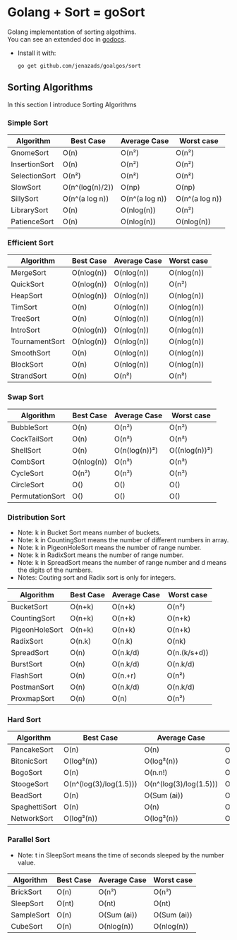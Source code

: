 # Golang + Sort = goSort

Golang implementation of sorting algothims.  
You can see an extended doc in [godocs](https://godoc.org/github.com/Jenazads/goalgos/sort).

* Install it with:

      go get github.com/jenazads/goalgos/sort

## Sorting Algorithms

In this section I introduce Sorting Algorithms

### Simple Sort

<center>

| Algorithm | Best Case | Average Case | Worst case |
| --- | --- | --- | --- |
| GnomeSort | O(n) | O(n²) | O(n²) |
| InsertionSort | O(n) | O(n²) | O(n²) |
| SelectionSort | O(n²) | O(n²) | O(n²) |
| SlowSort | O(n^(log(n)/2)) | O(np) | O(np) |
| SillySort     |    O(n^(a log n))   | O(n^(a log n)) | O(n^(a log n)) |
| LibrarySort | O(n) | O(nlog(n)) | O(n²) |
| PatienceSort | O(n) | O(nlog(n)) | O(nlog(n)) |

</center>

### Efficient Sort

<center>

| Algorithm | Best Case | Average Case | Worst case |
| --- | --- | --- | --- |
| MergeSort | O(nlog(n)) | O(nlog(n)) | O(nlog(n)) |
| QuickSort | O(nlog(n)) | O(nlog(n)) | O(n²) |
| HeapSort | O(nlog(n)) | O(nlog(n)) | O(nlog(n)) |
| TimSort | O(n) | O(nlog(n)) | O(nlog(n)) |
| TreeSort | O(n) | O(nlog(n)) | O(nlog(n)) |
| IntroSort | O(nlog(n)) | O(nlog(n)) | O(nlog(n)) |
| TournamentSort | O(nlog(n)) | O(nlog(n)) | O(nlog(n)) |
| SmoothSort | O(n) | O(nlog(n)) | O(nlog(n)) |
| BlockSort | O(n) | O(nlog(n)) | O(nlog(n)) |
| StrandSort | O(n) | O(n²) | O(n²) |

</center>

### Swap Sort

<center>

| Algorithm | Best Case | Average Case | Worst case |
| --- | --- | --- | --- |
| BubbleSort | O(n) | O(n²) | O(n²) |
| CockTailSort | O(n) | O(n²) | O(n²) |
| ShellSort | O(n) | O(n(log(n))²) | O((nlog(n))²) |
| CombSort | O(nlog(n)) | O(n²) | O(n²) |
| CycleSort | O(n²) | O(n²) | O(n²) |
| CircleSort | O() | O() | O() |
| PermutationSort | O() | O() | O() |

</center>

### Distribution Sort

* Note: k in Bucket Sort means number of buckets.  
* Note: k in CountingSort means the number of different numbers in array.  
* Note: k in PigeonHoleSort means the number of range number.  
* Note: k in RadixSort means the number of range number.
* Note: k in SpreadSort means the number of range number and d means the digits of the numbers.  
* Notes: Couting sort and Radix sort is only for integers.

<center>

| Algorithm | Best Case | Average Case | Worst case |
| --- | --- | --- | --- |
| BucketSort | O(n+k) | O(n+k) | O(n²) |
| CountingSort | O(n+k) | O(n+k) | O(n+k) |
| PigeonHoleSort | O(n+k) | O(n+k) | O(n+k) |
| RadixSort | O(n.k) | O(n.k) | O(nk) |
| SpreadSort | O(n) | O(n.k/d) | O(n.(k/s+d)) |
| BurstSort | O(n) | O(n.k/d) | O(n.k/d) |
| FlashSort | O(n) | O(n.+r) | O(n²) |
| PostmanSort | O(n) | O(n.k/d) | O(n.k/d) |
| ProxmapSort | O(n) | O(n) | O(n²) |

</center>

### Hard Sort

<center>

| Algorithm | Best Case | Average Case | Worst case |
| --- | --- | --- | --- |
| PancakeSort | O(n) | O(n) | O(n) |
| BitonicSort | O(log²(n)) | O(log²(n)) | O(log²(n)) |
| BogoSort | O(n) | O(n.n!) | O(Inf) |
| StoogeSort | O(n^(log(3)/log(1.5))) | O(n^(log(3)/log(1.5))) | O(n^(log(3)/log(1.5))) |
| BeadSort | O(n) | O(Sum (ai)) | O(Sum (ai)) |
| SpaghettiSort | O(n) | O(n) | O(n) |
| NetworkSort | O(log²(n)) | O(log²(n)) | O(log²(n)) |

</center>

### Parallel Sort

* Note: t in SleepSort means the time of seconds sleeped by the number value.  

<center>

| Algorithm | Best Case | Average Case | Worst case |
| --- | --- | --- | --- |
| BrickSort | O(n) | O(n²) | O(n²) |
| SleepSort | O(nt) | O(nt) | O(nt) |
| SampleSort | O(n) | O(Sum (ai)) | O(Sum (ai)) |
| CubeSort | O(n) | O(nlog(n)) | O(nlog(n)) |

</center>

